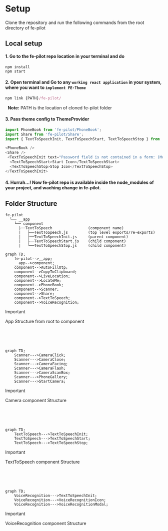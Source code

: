 # Setup
Clone the repository and run the following commands from the root directory of fe-pilot

## Local setup

#### 1. Go to the fe-pilot repo location in your terminal and do 
```
npm install
npm start
```

#### 2. Open terminal and Go to any ```working react application``` in your system, where you want to ```implement FE-Theme```

```js
npm link {PATH}/fe-pilot/
```
&nbsp;&nbsp;**Note:** PATH is the location of cloned fe-pilot folder


#### 3. Pass theme config to ThemeProvider 
```js
import PhoneBook from 'fe-pilot/PhoneBook';
import Share from 'fe-pilot/Share';
import { TextToSpeechInit, TextToSpeechStart, TextToSpeechStop } from 'fe-pilot/TextToSpeech';

<PhoneBook />
<Share />
 <TextToSpeechInit text="Password field is not contained in a form: (More info: ">
  <TextToSpeechStart>Start Icon</TextToSpeechStart>
  <TextToSpeechStop>Stop Icon</TextToSpeechStop>
</TextToSpeechInit>
```

#### 4. Hurrah...! Now fe-pilot repo is available inside the node_modules of your project, and waching change in fe-pilot.


## Folder Structure
```
fe-pilot
  └── __app      
    └── component                   
      ├──TextToSpeech                (component name)
      |   ├──TextToSpeech.js         (top level exports/re-exports)
      |   ├──TextToSpeechInit.js     (parent component)
      |   ├──TextToSpeechStart.js    (child component)
      |   └──TextToSpeechStop.js     (child component)
```

```mermaid
graph TD;
    fe-pilot-->__app;
    __app-->component;
    component-->AutoFillOtp;
    component-->CopyToClipboard;
    component-->LiveLocation;
    component-->LocateMe;
    component-->PhoneBook;
    component-->Scanner;
    component-->Share;
    component-->TextToSpeech;
    component-->VoiceRecognition;
```
> [!IMPORTANT]
> App Structure from root to component

<br /><br /><br />

```mermaid
graph TD;
    Scanner--->CameraClick;
    Scanner--->CameraClose;
    Scanner--->CameraFacing;
    Scanner--->CameraFlash;
    Scanner--->CameraScanBox;
    Scanner--->PhoneGallery;
    Scanner--->StartCamera;
```
> [!IMPORTANT]
> Camera component Structure

<br /><br /><br />

```mermaid
graph TD;
    TextToSpeech--->TextToSpeechInit;
    TextToSpeech--->TextToSpeechStart;
    TextToSpeech--->TextToSpeechStop;
```
> [!IMPORTANT]
> TextToSpeech component Structure

<br /><br /><br />

```mermaid
graph TD;
    VoiceRecognition--->TextToSpeechInit;
    VoiceRecognition--->VoiceRecognitionIcon;
    VoiceRecognition--->VoiceRecognitionModal;
```
> [!IMPORTANT]
> VoiceRecognition component Structure
